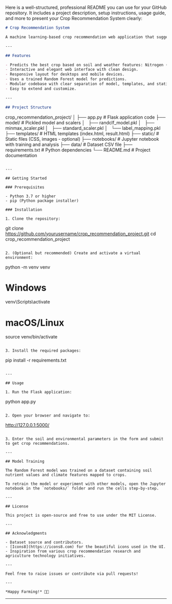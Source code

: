 Here is a well-structured, professional README you can use for your GitHub repository. It includes a project description, setup instructions, usage guide, and more to present your Crop Recommendation System clearly:

```markdown
# Crop Recommendation System

A machine learning-based crop recommendation web application that suggests the most suitable crop based on soil nutrients and environmental parameters. The app is built using Python, Flask, and scikit-learn, providing an intuitive and responsive user interface for farmers and agricultural researchers.

---

## Features

- Predicts the best crop based on soil and weather features: Nitrogen (N), Phosphorus (P), Potassium (K), Temperature, Humidity, pH level, and Rainfall.
- Interactive and elegant web interface with clean design.
- Responsive layout for desktops and mobile devices.
- Uses a trained Random Forest model for predictions.
- Modular codebase with clear separation of model, templates, and static resources.
- Easy to extend and customize.

---

## Project Structure

```
crop_recommendation_project/
│
├── app.py                   # Flask application code
├── model/                   # Pickled model and scalers
│   ├── randclf_model.pkl
│   ├── minmax_scaler.pkl
│   ├── standard_scaler.pkl
│   └── label_mapping.pkl
├── templates/               # HTML templates (index.html, result.html)
├── static/                  # Static files (CSS, images - optional)
├── notebooks/               # Jupyter notebook with training and analysis
├── data/                    # Dataset CSV file
├── requirements.txt         # Python dependencies
└── README.md                # Project documentation
```

---

## Getting Started

### Prerequisites

- Python 3.7 or higher
- pip (Python package installer)

### Installation

1. Clone the repository:

```
git clone https://github.com/yourusername/crop_recommendation_project.git
cd crop_recommendation_project
```

2. (Optional but recommended) Create and activate a virtual environment:

```
python -m venv venv
# Windows
venv\Scripts\activate
# macOS/Linux
source venv/bin/activate
```

3. Install the required packages:

```
pip install -r requirements.txt
```

---

## Usage

1. Run the Flask application:

```
python app.py
```

2. Open your browser and navigate to:

```
http://127.0.0.1:5000/
```

3. Enter the soil and environmental parameters in the form and submit to get crop recommendations.

---

## Model Training

The Random Forest model was trained on a dataset containing soil nutrient values and climate features mapped to crops.

To retrain the model or experiment with other models, open the Jupyter notebook in the `notebooks/` folder and run the cells step-by-step.

---

## License

This project is open-source and free to use under the MIT License.

---

## Acknowledgments

- Dataset source and contributors.
- [Icons8](https://icons8.com) for the beautiful icons used in the UI.
- Inspiration from various crop recommendation research and agriculture technology initiatives.

---

Feel free to raise issues or contribute via pull requests!

---

*Happy Farming!* 🌾🌱
```

***